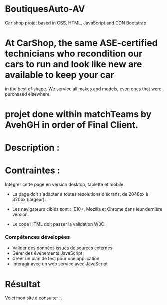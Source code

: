 # BoutiquesAuto-AV
Car shop projet based in CSS, HTML, JavaScript and CDN Bootstrap

# At CarShop, the same ASE-certified technicians who recondition our cars to run and look like new are available to keep your car 
in the best of shape. We service all makes and models, even ones that were purchased elsewhere.

# projet done within matchTeams by AvehGH in order of Final Client.

# Description : 

# Contraintes :

Intégrer cette page en version desktop, tablette et mobile.

- La page doit s'adapter à toutes résolutions d'écrans, de 2048px à 320px (largeur).

- Les navigateurs ciblés sont : IE10+, Mozilla et Chrome dans leur dernière version.

- Le code HTML doit passer la validation W3C.


### Compétences dévelopées

* Valider des données issues de sources externes
* Gérer des événements JavaScript
* Créer un plan de test pour une application
* Interagir avec un web service avec JavaScript

# Résultat

Voici mon [site à consulter :](https://av-code80.github.io/BoutiquesAuto-AV/).
